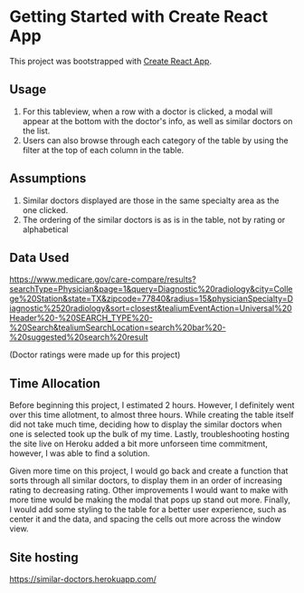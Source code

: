 # Getting Started with Create React App

This project was bootstrapped with [Create React App](https://github.com/facebook/create-react-app).

## Usage

1. For this tableview, when a row with a doctor is clicked, a modal will appear at the bottom with the doctor's info, as well as similar doctors on the list.
2. Users can also browse through each category of the table by using the filter at the top of each column in the table.

## Assumptions

1. Similar doctors displayed are those in the same specialty area as the one clicked.
2. The ordering of the similar doctors is as is in the table, not by rating or alphabetical

## Data Used

 https://www.medicare.gov/care-compare/results?searchType=Physician&page=1&query=Diagnostic%20radiology&city=College%20Station&state=TX&zipcode=77840&radius=15&physicianSpecialty=Diagnostic%2520radiology&sort=closest&tealiumEventAction=Universal%20Header%20-%20SEARCH_TYPE%20-%20Search&tealiumSearchLocation=search%20bar%20-%20suggested%20search%20result
 
 (Doctor ratings were made up for this project)
 
 ## Time Allocation
 
 Before beginning this project, I estimated 2 hours. However, I definitely went over this time allotment, to almost three hours. While creating the table itself did not take much time, deciding how to display the similar doctors when one is selected took up the bulk of my time. Lastly, troubleshooting hosting the site live on Heroku added a bit more unforseen time commitment, however, I was able to find a solution. 
 
 Given more time on this project, I would go back and create a function that sorts through all similar doctors, to display them in an order of increasing rating to decreasing rating. Other improvements I would want to make with more time would be making the modal that pops up stand out more. Finally, I would add some styling to the table for a better user experience, such as center it and the data, and spacing the cells out more across the window view.
 
 ## Site hosting
 
 https://similar-doctors.herokuapp.com/
